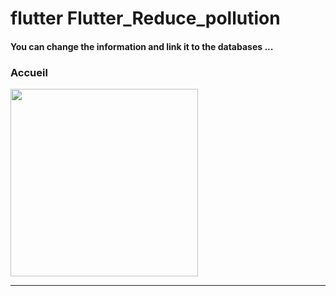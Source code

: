 <h1> flutter Flutter_Reduce_pollution </h1>





<h4> You can change the information and link it to the databases ...</h4>




<h3>Accueil</h3>


<img src="https://github.com/abenkoula71/Flutter-caffee-d/blob/main/Screenshot_1643032183.png" width="300" /> <hr>
